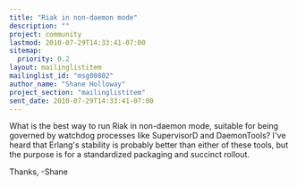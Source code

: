 ```yaml
---
title: "Riak in non-daemon mode"
description: ""
project: community
lastmod: 2010-07-29T14:33:41-07:00
sitemap:
  priority: 0.2
layout: mailinglistitem
mailinglist_id: "msg00802"
author_name: "Shane Holloway"
project_section: "mailinglistitem"
sent_date: 2010-07-29T14:33:41-07:00
---
```



What is the best way to run Riak in non-daemon mode, suitable for being 
governed by watchdog processes like SupervisorD and DaemonTools? I've heard 
that Erlang's stability is probably better than either of these tools, but the 
purpose is for a standardized packaging and succinct rollout.

Thanks,
-Shane


